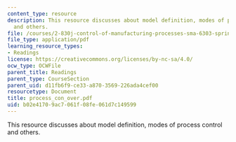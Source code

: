 ```yaml
---
content_type: resource
description: This resource discusses about model definition, modes of process control
  and others.
file: /courses/2-830j-control-of-manufacturing-processes-sma-6303-spring-2008/b02e41709ac7061f08fe061d7c149599_process_con_over.pdf
file_type: application/pdf
learning_resource_types:
- Readings
license: https://creativecommons.org/licenses/by-nc-sa/4.0/
ocw_type: OCWFile
parent_title: Readings
parent_type: CourseSection
parent_uid: d11fb6f9-ce33-a870-3569-226ada4cef00
resourcetype: Document
title: process_con_over.pdf
uid: b02e4170-9ac7-061f-08fe-061d7c149599
---
```

This resource discusses about model definition, modes of process control and others.